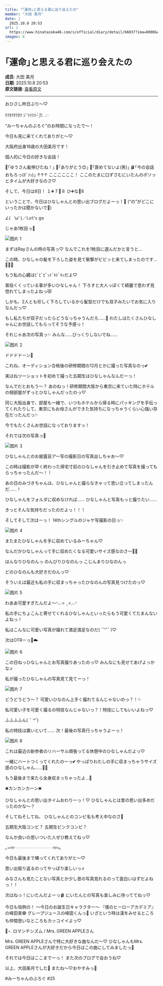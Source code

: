 ```yaml
---
title: "｢運命｣と思える君に巡り会えたの"
member: "大田 美月"
date: |
  2025.10.8 20:53
url: |
  https://www.hinatazaka46.com/s/official/diary/detail/66037?ima=0000&cd=member
images: 8
---
```


# ｢運命｣と思える君に巡り会えたの

**成员**: 大田 美月  
**日期**: 2025.10.8 20:53  
**原文链接**: [查看原文](https://www.hinatazaka46.com/s/official/diary/detail/66037?ima=0000&cd=member)

---

おひさし昨日ぶり〜♡



ﾁｸﾀｸﾁｸﾀｸ
ｼﾞﾘﾘﾘﾘ- ̗̀⏰𓈒 𓂂𓏸



“みーちゃんのぶろぐ”のお時間になったで～！

今日も見に来てくれてありがと〜♡



大阪府出身18歳の大田美月です！



個人的に今日の好きな会話！

🍓｢ゆうさん髪伸びたね！｣
🪽｢ありがとう😊｣
🍓｢褒めてないよ(笑)｣
🩰｢今の会話おもろっ(ﾎﾞｿｯ)｣
↑↑↑
ここここここ！
ここのたまに口ずさむにいたんのボソッとタイムが大好きなのさ♡



そして、今日は8日！
１➕７🟰８
ひ➕な🟰8

ということで、今日はひなしゃんとの思い出ブログだよーっ！🪭
(“の”がどこにいったかは聞かないで🤫)



∠(   ’ω’ )／𝕃𝕖𝕥'𝕤 𝕘𝕠




じゃあ1枚目っ📸

![图片 1](https://cdn.hinatazaka46.com/files/14/diary/official/member/moblog/202510/mobHWPHHT.jpg)

まずはRayさんの時の写真っ♡
なんでこれを1枚目に選んだかと言うと…


この時、ひなしゃの髪を下ろした姿を見て衝撃がビビッと来てしまったのです…🫶🏻💕


もう私の心臓はﾋﾞﾋﾞﾋﾞｯﾄﾞｷﾄﾞｷｯだよ♡


普段くくっている事が多いひなしゃん！
下ろすと大人っぽくて綺麗で思わず見惚れてしまったよねっ😻


しかも、2人とも珍しく下ろしているから髪型だけでも双子みたいでお気に入りなんだっ♡


もし私たちが双子だったらどうなっちゃうんだろ……💭
わたしはたくさんひなしゃんにお世話してもらってそうな予感っ！





それじゃあ次の写真っ✨️
みんな……びっくりしないでね……

![图片 2](https://cdn.hinatazaka46.com/files/14/diary/official/member/moblog/202510/mobWSDpHD.jpg)

ドドドドーン📸

これね、オーディション合格後の研修期間の12月とかに撮った写真なのっ💕


実はねツーショットを初めて撮った五期生はひなしゃんなんだーっ！


なんでだとおもう〜？
あのねっ！研修期間大阪から東京に来ていた時にホテルの相部屋がずっとひなしゃんだったのっ♡


同じ大阪出身で、部屋も一緒で、いつもホテルから帰る時にパッキングを手伝ってくれたりして、東京にもお母さんができた気持ちになっちゃうくらい心強い存在だったんだっ✨️


今でもたくさんお世話になっておりますっ！




それでは次の写真っ📸

![图片 3](https://cdn.hinatazaka46.com/files/14/diary/official/member/moblog/202510/mobWWFu6j.jpg)

ひなしゃんとのお披露目アー写の撮影日の写真出しちゃお〜♡


この時は撮影が早く終わった帰宅寸前のひなしゃんを引き止めて写真を撮ってもらっちゃったんだ〜！！


あの日のみづきちゃんは、ひなしゃんと撮らなきゃって思い立ってしまったんだ……！


ひなしゃんをフォルダに収めなければ……
ひなしゃんと写真もっと撮りたい……


きっとそんな気持ちだったのだよっ！！！




そしてそして次はーっ！
14thシングルのジャケ写撮影の日っ✨️

![图片 4](https://cdn.hinatazaka46.com/files/14/diary/official/member/moblog/202510/mobUussDw.jpg)

またまたひなしゃんを手に収めているみーちゃん♡


なんだかひなしゃんって手に収めたくなる可愛いサイズ感なのさ〜🤫💕

はんなりひなのんっ
のんびりひなのんっ
こじんまりひなのんっ

どのひなのんも大好きだのんっ♡


そういえば最近も私の手に収まっちゃったひなのんの写真見つけたのっ♡

![图片 5](https://cdn.hinatazaka46.com/files/14/diary/official/member/moblog/202510/mobDw19eo.jpg)

わああ可愛すぎたんだよ〜ᐡ⸝⸝>  ̫ <⸝⸝ᐡ


私の手にちょこんと寄せてくれるひなしゃんといったらもう可愛くてたまんないよねっ！


私はこんなに可愛い写真が撮れて満足満足なのだ( ¯﹀¯ )♡




次はOTRーっ🌈☁️

![图片 6](https://cdn.hinatazaka46.com/files/14/diary/official/member/moblog/202510/mobM3QgNU.jpg)

この日ねっひなしゃんとお写真撮りあったのっ♡
みんなにも見せてあげよっかな♬



私が撮ったひなしゃんの写真見て見てーっ！

![图片 7](https://cdn.hinatazaka46.com/files/14/diary/official/member/moblog/202510/mob3qKP0X.jpg)

どうどうどう〜？
可愛いひなのん上手く撮れてるんじゃないのっ？！✨️


私可愛い子を可愛く撮るの特技なんじゃないっ？！特技にしてもいいよねっ♡


ふふふふん( *¯ ꒳¯*)


私の特技は置いといて……
次！最後の写真行っちゃうよーっ！

![图片 8](https://cdn.hinatazaka46.com/files/14/diary/official/member/moblog/202510/mobA62V7X.jpg)

これは最近の新参者のリハーサル頑張ってる休憩中のひなしゃんだよっ♡


一緒にハートつくってくれたのーっ💕
やっぱりわたしの手に収まっちゃうサイズ感のひなしゃん……🫶🏻


もう最後まで来たら全身収まっちゃったよ…🤭




🛎️カンカンカーン🛎️




ひなしゃんとの思い出タイムおわりーっ！♡
ひなしゃんとは昔の思い出多めだったのかな〜？


そしてねそしてね、
ひなしゃんとのコンビ名も考え中なのさ💭

五期生大阪コンビ？
五期生ピンクコンビ？

なんか良いの思いついた人ぜひ教えてねっ♡



｡*⑅୨୧┈┈┈┈┈┈┈┈┈୨୧⑅*｡



今日も最後まで構ってくれてありがと〜♡



思い出振り返るのってやっぱり楽しいっ♬

みなさんも見たことない写真とか少し昔の写真見れるのって面白いはずだよねっ！！


次はねっ！にいたんだよーっ🩰
にいたんとの写真も楽しみに待っててねっ♡




今日も恒例の！
〜今日のお誕生日キャラクター〜
『僕のヒーローアカデミア』の峰田実🟣
グレープジュースの峰田くんっ🍇
いざという時は漢をみせるところも仲間思いなところもカッコイイよっ♡




📼⋆. ロマンチシズム / Mrs. GREEN APPLEさん

Mrs. GREEN APPLEさんで特に大好きな曲なんだ〜♡
ひなしゃんもMrs. GREEN APPLEさんが大好きだから今日はこの曲にしてみましたっ🍏




それでは今日はここまでーっ！
また次のブログで会おうね♡




以上、大田美月でした🍓
またね〜♡おやすみっ🌙




#みーちゃんのぶろぐ
#25